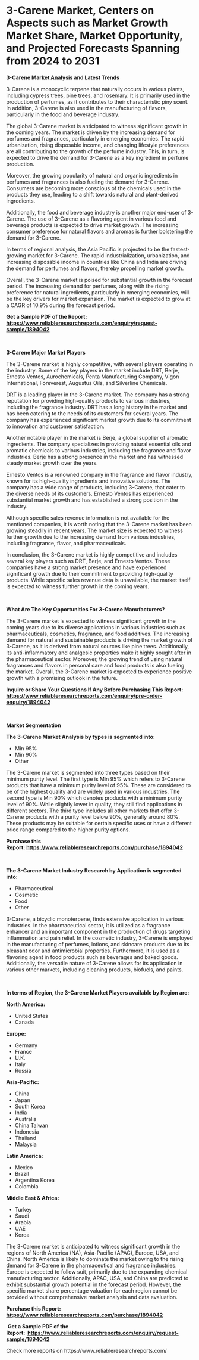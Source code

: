 <p><h1>3-Carene Market, Centers on Aspects such as Market Growth Market Share, Market Opportunity, and Projected Forecasts Spanning from 2024 to 2031</h1></p><p><strong>3-Carene Market Analysis and Latest Trends</strong></p>
<p><p>3-Carene is a monocyclic terpene that naturally occurs in various plants, including cypress trees, pine trees, and rosemary. It is primarily used in the production of perfumes, as it contributes to their characteristic piny scent. In addition, 3-Carene is also used in the manufacturing of flavors, particularly in the food and beverage industry.</p><p>The global 3-Carene market is anticipated to witness significant growth in the coming years. The market is driven by the increasing demand for perfumes and fragrances, particularly in emerging economies. The rapid urbanization, rising disposable income, and changing lifestyle preferences are all contributing to the growth of the perfume industry. This, in turn, is expected to drive the demand for 3-Carene as a key ingredient in perfume production.</p><p>Moreover, the growing popularity of natural and organic ingredients in perfumes and fragrances is also fueling the demand for 3-Carene. Consumers are becoming more conscious of the chemicals used in the products they use, leading to a shift towards natural and plant-derived ingredients.</p><p>Additionally, the food and beverage industry is another major end-user of 3-Carene. The use of 3-Carene as a flavoring agent in various food and beverage products is expected to drive market growth. The increasing consumer preference for natural flavors and aromas is further bolstering the demand for 3-Carene.</p><p>In terms of regional analysis, the Asia Pacific is projected to be the fastest-growing market for 3-Carene. The rapid industrialization, urbanization, and increasing disposable income in countries like China and India are driving the demand for perfumes and flavors, thereby propelling market growth.</p><p>Overall, the 3-Carene market is poised for substantial growth in the forecast period. The increasing demand for perfumes, along with the rising preference for natural ingredients, particularly in emerging economies, will be the key drivers for market expansion. The market is expected to grow at a CAGR of 10.9% during the forecast period.</p></p>
<p><strong>Get a Sample PDF of the Report:&nbsp; <a href="https://www.reliableresearchreports.com/enquiry/request-sample/1894042">https://www.reliableresearchreports.com/enquiry/request-sample/1894042</a></strong></p>
<p>&nbsp;</p>
<p><strong>3-Carene Major Market Players</strong></p>
<p><p>The 3-Carene market is highly competitive, with several players operating in the industry. Some of the key players in the market include DRT, Berje, Ernesto Ventos, Aurochemicals, Penta Manufacturing Company, Vigon International, Foreverest, Augustus Oils, and Silverline Chemicals.</p><p>DRT is a leading player in the 3-Carene market. The company has a strong reputation for providing high-quality products to various industries, including the fragrance industry. DRT has a long history in the market and has been catering to the needs of its customers for several years. The company has experienced significant market growth due to its commitment to innovation and customer satisfaction.</p><p>Another notable player in the market is Berje, a global supplier of aromatic ingredients. The company specializes in providing natural essential oils and aromatic chemicals to various industries, including the fragrance and flavor industries. Berje has a strong presence in the market and has witnessed steady market growth over the years.</p><p>Ernesto Ventos is a renowned company in the fragrance and flavor industry, known for its high-quality ingredients and innovative solutions. The company has a wide range of products, including 3-Carene, that cater to the diverse needs of its customers. Ernesto Ventos has experienced substantial market growth and has established a strong position in the industry.</p><p>Although specific sales revenue information is not available for the mentioned companies, it is worth noting that the 3-Carene market has been growing steadily in recent years. The market size is expected to witness further growth due to the increasing demand from various industries, including fragrance, flavor, and pharmaceuticals.</p><p>In conclusion, the 3-Carene market is highly competitive and includes several key players such as DRT, Berje, and Ernesto Ventos. These companies have a strong market presence and have experienced significant growth due to their commitment to providing high-quality products. While specific sales revenue data is unavailable, the market itself is expected to witness further growth in the coming years.</p></p>
<p>&nbsp;</p>
<p><strong>What Are The Key Opportunities For 3-Carene Manufacturers?</strong></p>
<p><p>The 3-Carene market is expected to witness significant growth in the coming years due to its diverse applications in various industries such as pharmaceuticals, cosmetics, fragrance, and food additives. The increasing demand for natural and sustainable products is driving the market growth of 3-Carene, as it is derived from natural sources like pine trees. Additionally, its anti-inflammatory and analgesic properties make it highly sought after in the pharmaceutical sector. Moreover, the growing trend of using natural fragrances and flavors in personal care and food products is also fueling the market. Overall, the 3-Carene market is expected to experience positive growth with a promising outlook in the future.</p></p>
<p><strong>Inquire or Share Your Questions If Any Before Purchasing This Report: <a href="https://www.reliableresearchreports.com/enquiry/pre-order-enquiry/1894042">https://www.reliableresearchreports.com/enquiry/pre-order-enquiry/1894042</a></strong></p>
<p>&nbsp;</p>
<p><strong>Market Segmentation</strong></p>
<p><strong>The 3-Carene Market Analysis by types is segmented into:</strong></p>
<p><ul><li>Min 95%</li><li>Min 90%</li><li>Other</li></ul></p>
<p><p>The 3-Carene market is segmented into three types based on their minimum purity level. The first type is Min 95% which refers to 3-Carene products that have a minimum purity level of 95%. These are considered to be of the highest quality and are widely used in various industries. The second type is Min 90% which denotes products with a minimum purity level of 90%. While slightly lower in quality, they still find applications in different sectors. The third type includes all other markets that offer 3-Carene products with a purity level below 90%, generally around 80%. These products may be suitable for certain specific uses or have a different price range compared to the higher purity options.</p></p>
<p><strong>Purchase this Report:&nbsp;<a href="https://www.reliableresearchreports.com/purchase/1894042">https://www.reliableresearchreports.com/purchase/1894042</a></strong></p>
<p>&nbsp;</p>
<p><strong>The 3-Carene Market Industry Research by Application is segmented into:</strong></p>
<p><ul><li>Pharmaceutical</li><li>Cosmetic</li><li>Food</li><li>Other</li></ul></p>
<p><p>3-Carene, a bicyclic monoterpene, finds extensive application in various industries. In the pharmaceutical sector, it is utilized as a fragrance enhancer and an important component in the production of drugs targeting inflammation and pain relief. In the cosmetic industry, 3-Carene is employed in the manufacturing of perfumes, lotions, and skincare products due to its pleasant odor and antimicrobial properties. Furthermore, it is used as a flavoring agent in food products such as beverages and baked goods. Additionally, the versatile nature of 3-Carene allows for its application in various other markets, including cleaning products, biofuels, and paints.</p></p>
<p>&nbsp;</p>
<p><strong>In terms of Region, the 3-Carene Market Players available by Region are:</strong></p>
<p>
    <p> <strong> North America: </strong>
        <ul>
            <li>United States</li>
            <li>Canada</li>
        </ul>
        </p> 
    <p> <strong> Europe: </strong>
        <ul>
            <li>Germany</li>
            <li>France</li>
            <li>U.K.</li>
            <li>Italy</li>
            <li>Russia</li>
        </ul>
        </p> 
    <p> <strong> Asia-Pacific: </strong>
        <ul>
            <li>China</li>
            <li>Japan</li>
            <li>South Korea</li>
            <li>India</li>
            <li>Australia</li>
            <li>China Taiwan</li>
            <li>Indonesia</li>
            <li>Thailand</li>
            <li>Malaysia</li>
        </ul>
        </p> 
    <p> <strong> Latin America: </strong>
        <ul>
            <li>Mexico</li>
            <li>Brazil</li>
            <li>Argentina Korea</li>
            <li>Colombia</li>
        </ul>
        </p> 
    <p> <strong> Middle East & Africa: </strong>
        <ul>
            <li>Turkey</li>
            <li>Saudi</li>
            <li>Arabia</li>
            <li>UAE</li>
            <li>Korea</li>
        </ul>
    </p>
    </p>
<p><p>The 3-Carene market is anticipated to witness significant growth in the regions of North America (NA), Asia-Pacific (APAC), Europe, USA, and China. North America is likely to dominate the market owing to the rising demand for 3-Carene in the pharmaceutical and fragrance industries. Europe is expected to follow suit, primarily due to the expanding chemical manufacturing sector. Additionally, APAC, USA, and China are predicted to exhibit substantial growth potential in the forecast period. However, the specific market share percentage valuation for each region cannot be provided without comprehensive market analysis and data evaluation.</p></p>
<p><strong>Purchase this Report: <a href="https://www.reliableresearchreports.com/purchase/1894042">https://www.reliableresearchreports.com/purchase/1894042</a></strong></p>
<p>&nbsp;<strong>Get a Sample PDF of the Report:&nbsp;&nbsp;<a href="https://www.reliableresearchreports.com/enquiry/request-sample/1894042">https://www.reliableresearchreports.com/enquiry/request-sample/1894042</a></strong></p>
<p><strong></strong></p>
<p>Check more reports on https://www.reliableresearchreports.com/</p>